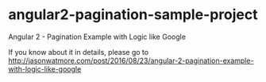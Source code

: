 # angular2-pagination-sample-project

Angular 2 - Pagination Example with Logic like Google

If you know about it in details, please go to http://jasonwatmore.com/post/2016/08/23/angular-2-pagination-example-with-logic-like-google
